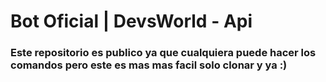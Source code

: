 # Bot Oficial | DevsWorld - Api
### Este repositorio es publico ya que cualquiera puede hacer los comandos pero este es mas mas facil solo clonar y ya :)


